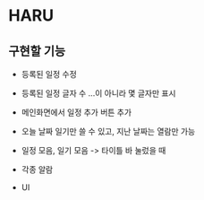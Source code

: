 # HARU

## 구현할 기능

- 등록된 일정 수정
- 등록된 일정 글자 수 ...이 아니라 몇 글자만 표시
- 메인화면에서 일정 추가 버튼 추가
- 오늘 날짜 일기만 쓸 수 있고, 지난 날짜는 열람만 가능
- 일정 모음, 일기 모음 -> 타이틀 바 눌렀을 때

- 각종 알람

- UI

